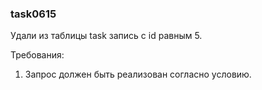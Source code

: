 
### task0615

Удали из таблицы task запись с id равным 5.


Требования:
1.	Запрос должен быть реализован согласно условию.


